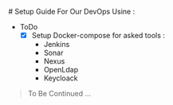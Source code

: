 # Setup Guide For Our DevOps Usine : 

  * ToDo 
    * [x] Setup Docker-compose for asked tools : 
      - Jenkins
      - Sonar
      - Nexus
      - OpenLdap
      - Keycloack
    
  > To Be Continued ... 